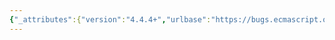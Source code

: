 ```yaml
---
{"_attributes":{"version":"4.4.4+","urlbase":"https://bugs.ecmascript.org/","maintainer":"dherman@mozilla.com"},"bug":{"bug_id":3665,"creation_ts":"2015-01-23 15:33:00 -0800","short_desc":"24.2.2.1 DataView: Remove step 1","delta_ts":"2015-02-02 18:38:57 -0800","product":"Draft for 6th Edition","component":"editorial issue","version":"Rev 31: January 15, 2015 Draft","rep_platform":"All","op_sys":"All","bug_status":"RESOLVED","resolution":"FIXED","priority":"Normal","bug_severity":"normal","everconfirmed":true,"reporter":{"uid":"andrebargull","name":"André Bargull"},"assigned_to":{"uid":"allen","name":"Allen Wirfs-Brock"},"long_desc":[{"commentid":11682,"comment_count":0,"who":{"uid":"andrebargull","name":"André Bargull"},"bug_when":"2015-01-23 15:33:35 -0800","thetext":"24.2.2.1 DataView (buffer [ , byteOffset [ , byteLength ] ] )\n\n\nRemove step 1 (\"Let O the this value\")"},{"commentid":11818,"comment_count":1,"who":{"uid":"allen","name":"Allen Wirfs-Brock"},"bug_when":"2015-01-31 14:54:24 -0800","thetext":"fixed in rev32 editor's draft"},{"commentid":11989,"comment_count":2,"who":{"uid":"allen","name":"Allen Wirfs-Brock"},"bug_when":"2015-02-02 18:38:57 -0800","thetext":"fixed in rev32 draft"}]}}
---
```

